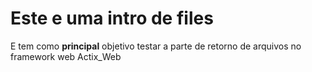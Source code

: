 # Este e uma intro de files

E tem como **principal** objetivo testar a parte de retorno de arquivos no framework web Actix_Web
